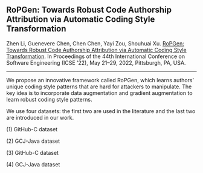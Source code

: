 ## RoPGen: Towards Robust Code Authorship Attribution via Automatic Coding Style Transformation


Zhen Li, Guenevere Chen, Chen Chen, Yayi Zou, Shouhuai Xu. [RoPGen: Towards Robust Code Authorship Attribution via Automatic Coding Style Transformation]( https://arxiv.org/pdf/2202.06043.pdf). In Proceedings of the 44th International Conference on Software Engineering (ICSE ’22), May 21–29, 2022, Pittsburgh, PA, USA.

---

We propose an innovative framework called RoPGen, which learns authors’ unique coding style patterns that are hard for attackers to manipulate. The key idea is to incorporate data augmentation and gradient augmentation to learn robust coding style patterns. 

We use four datasets: the first two are used in the literature and the last two are introduced in our work. 

(1) GitHub-C dataset 
 
(2) GCJ-Java dataset

(3) GitHub-C dataset

(4) GCJ-Java dataset
